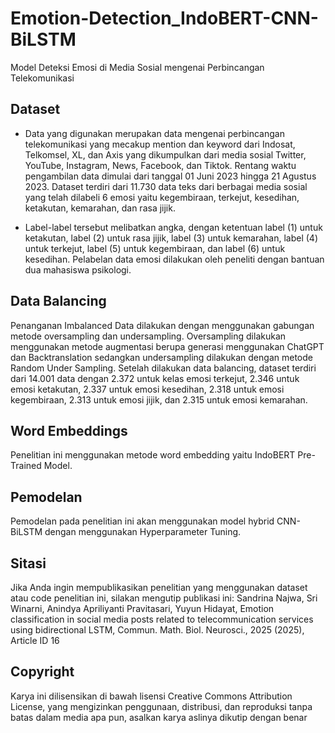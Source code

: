# Emotion-Detection_IndoBERT-CNN-BiLSTM

Model Deteksi Emosi di Media Sosial mengenai Perbincangan Telekomunikasi

## Dataset
- Data yang digunakan merupakan data mengenai perbincangan telekomunikasi yang mecakup mention dan keyword dari Indosat, Telkomsel, XL, dan Axis yang dikumpulkan dari media sosial Twitter, YouTube, Instagram, News, Facebook, dan Tiktok. Rentang waktu pengambilan data dimulai dari tanggal 01 Juni 2023 hingga 21 Agustus 2023. Dataset terdiri dari 11.730 data teks dari berbagai media sosial yang telah dilabeli 6 emosi yaitu kegembiraan, terkejut, kesedihan, ketakutan, kemarahan, dan rasa jijik.

- Label-label tersebut melibatkan angka, dengan ketentuan label (1) untuk ketakutan, label (2) untuk rasa jijik, label (3) untuk kemarahan, label (4) untuk terkejut, label (5) untuk kegembiraan, dan label (6) untuk kesedihan. Pelabelan data emosi dilakukan oleh peneliti dengan bantuan dua mahasiswa psikologi.

## Data Balancing
Penanganan Imbalanced Data dilakukan dengan menggunakan gabungan metode oversampling dan undersampling. Oversampling dilakukan menggunakan metode augmentasi berupa generasi menggunakan ChatGPT dan Backtranslation sedangkan undersampling dilakukan dengan metode Random Under Sampling. Setelah dilakukan data balancing, dataset terdiri dari 14.001 data dengan 2.372 untuk kelas emosi terkejut, 2.346 untuk emosi ketakutan, 2.337 untuk emosi kesedihan, 2.318 untuk emosi kegembiraan, 2.313 untuk emosi jijik, dan 2.315 untuk emosi kemarahan.

## Word Embeddings
Penelitian ini menggunakan metode word embedding yaitu IndoBERT Pre-Trained Model.

## Pemodelan
Pemodelan pada penelitian ini akan menggunakan model hybrid CNN-BiLSTM dengan menggunakan Hyperparameter Tuning.

## Sitasi
Jika Anda ingin mempublikasikan penelitian yang menggunakan dataset atau code penelitian ini, silakan mengutip publikasi ini:
Sandrina Najwa, Sri Winarni, Anindya Apriliyanti Pravitasari, Yuyun Hidayat, Emotion classification in social media posts related to telecommunication services using bidirectional LSTM, Commun. Math. Biol. Neurosci., 2025 (2025), Article ID 16

## Copyright
Karya ini dilisensikan di bawah lisensi Creative Commons Attribution License, yang mengizinkan penggunaan, distribusi, dan reproduksi tanpa batas dalam media apa pun, asalkan karya aslinya dikutip dengan benar

